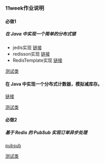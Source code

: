 ### 11week作业说明

#### 必做1
##### 在 Java 中实现一个简单的分布式锁
- jedis实现 [链接](src/main/java/redis/lock/JedisLockImpl.java)
- redisson实现 [链接](src/main/java/redis/lock/RedissonLockImpl.java)
- RedisTemplate实现 [链接](src/main/java/redis/lock/RedisLockImpl.java)

[测试类](src/test/java/LockTest.java)
#### 在 Java 中实现一个分布式计数器，模拟减库存。
[链接](src/main/java/redis/counter/Counter.java) 

[测试类](src/test/java/CounterTest.java)
#### 必做2
##### 基于 Redis 的 PubSub 实现订单异步处理
[pubsub](src/main/java/redis/pubsub)

[测试类](src/test/java/PubSubTest.java)


